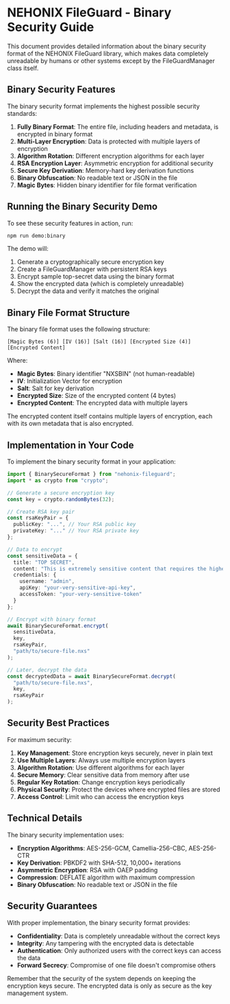 # NEHONIX FileGuard - Binary Security Guide

This document provides detailed information about the binary security format of the NEHONIX FileGuard library, which makes data completely unreadable by humans or other systems except by the FileGuardManager class itself.

## Binary Security Features

The binary security format implements the highest possible security standards:

1. **Fully Binary Format**: The entire file, including headers and metadata, is encrypted in binary format
2. **Multi-Layer Encryption**: Data is protected with multiple layers of encryption
3. **Algorithm Rotation**: Different encryption algorithms for each layer
4. **RSA Encryption Layer**: Asymmetric encryption for additional security
5. **Secure Key Derivation**: Memory-hard key derivation functions
6. **Binary Obfuscation**: No readable text or JSON in the file
7. **Magic Bytes**: Hidden binary identifier for file format verification

## Running the Binary Security Demo

To see these security features in action, run:

```bash
npm run demo:binary
```

The demo will:

1. Generate a cryptographically secure encryption key
2. Create a FileGuardManager with persistent RSA keys
3. Encrypt sample top-secret data using the binary format
4. Show the encrypted data (which is completely unreadable)
5. Decrypt the data and verify it matches the original

## Binary File Format Structure

The binary file format uses the following structure:

```
[Magic Bytes (6)] [IV (16)] [Salt (16)] [Encrypted Size (4)] [Encrypted Content]
```

Where:
- **Magic Bytes**: Binary identifier "NXSBIN" (not human-readable)
- **IV**: Initialization Vector for encryption
- **Salt**: Salt for key derivation
- **Encrypted Size**: Size of the encrypted content (4 bytes)
- **Encrypted Content**: The encrypted data with multiple layers

The encrypted content itself contains multiple layers of encryption, each with its own metadata that is also encrypted.

## Implementation in Your Code

To implement the binary security format in your application:

```typescript
import { BinarySecureFormat } from "nehonix-fileguard";
import * as crypto from "crypto";

// Generate a secure encryption key
const key = crypto.randomBytes(32);

// Create RSA key pair
const rsaKeyPair = {
  publicKey: "...", // Your RSA public key
  privateKey: "..." // Your RSA private key
};

// Data to encrypt
const sensitiveData = {
  title: "TOP SECRET",
  content: "This is extremely sensitive content that requires the highest possible security protection.",
  credentials: {
    username: "admin",
    apiKey: "your-very-sensitive-api-key",
    accessToken: "your-very-sensitive-token"
  }
};

// Encrypt with binary format
await BinarySecureFormat.encrypt(
  sensitiveData,
  key,
  rsaKeyPair,
  "path/to/secure-file.nxs"
);

// Later, decrypt the data
const decryptedData = await BinarySecureFormat.decrypt(
  "path/to/secure-file.nxs",
  key,
  rsaKeyPair
);
```

## Security Best Practices

For maximum security:

1. **Key Management**: Store encryption keys securely, never in plain text
2. **Use Multiple Layers**: Always use multiple encryption layers
3. **Algorithm Rotation**: Use different algorithms for each layer
4. **Secure Memory**: Clear sensitive data from memory after use
5. **Regular Key Rotation**: Change encryption keys periodically
6. **Physical Security**: Protect the devices where encrypted files are stored
7. **Access Control**: Limit who can access the encryption keys

## Technical Details

The binary security implementation uses:

- **Encryption Algorithms**: AES-256-GCM, Camellia-256-CBC, AES-256-CTR
- **Key Derivation**: PBKDF2 with SHA-512, 10,000+ iterations
- **Asymmetric Encryption**: RSA with OAEP padding
- **Compression**: DEFLATE algorithm with maximum compression
- **Binary Obfuscation**: No readable text or JSON in the file

## Security Guarantees

With proper implementation, the binary security format provides:

- **Confidentiality**: Data is completely unreadable without the correct keys
- **Integrity**: Any tampering with the encrypted data is detectable
- **Authentication**: Only authorized users with the correct keys can access the data
- **Forward Secrecy**: Compromise of one file doesn't compromise others

Remember that the security of the system depends on keeping the encryption keys secure. The encrypted data is only as secure as the key management system.
